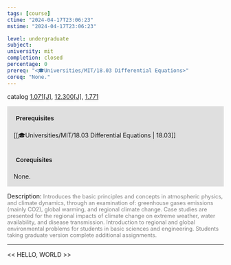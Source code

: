 ```yaml
---
tags: [course]
ctime: "2024-04-17T23:06:23"
mstime: "2024-04-17T23:06:23"

level: undergraduate
subject: 
university: mit
completion: closed
percentage: 0
prereq: "<🎓Universities/MIT/18.03 Differential Equations>"
coreq: "None."
---
```


catalog [1.071[J]](http://student.mit.edu/catalog/m1a.html#1.071), [12.300[J]](http://student.mit.edu/catalog/m12a.html#12.300), [1.771](http://student.mit.edu/catalog/m1c.html#1.771)

<span style="display: block; padding: 15px; background-color: rgb(100, 100, 100, 0.2);"><font id="m_prereq209_0" style="display: block; font-family: Arial, sans-serif; font-weight: bold; padding: 5px">Prerequisites</font><br><span id="prereq209_0">[[🎓Universities/MIT/18.03 Differential Equations | 18.03]]</span></span>
<span style="display: block; padding: 15px; background-color: rgb(100, 100, 100, 0.2);"><font id="m_coreq209_0" style="display: block; font-family: Arial, sans-serif; font-weight: bold; padding: 5px">Corequisites</font><br><span id="coreq209_0">None.</span></span>

<font style="">Description:</font>
<font style="color: grey; font-size: 0.8rem;">Introduces the basic principles and concepts in atmospheric physics, and climate dynamics, through an examination of: greenhouse gases emissions (mainly CO2), global warming, and regional climate change. Case studies are presented for the regional impacts of climate change on extreme weather, water availability, and disease transmission. Introduction to regional and global environmental problems for students in basic sciences and engineering. Students taking graduate version complete additional assignments.</font>



---

<< HELLO, WORLD >>
